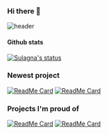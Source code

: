 ### Hi there 👋

![header](https://capsule-render.vercel.app/api?type=waving&color=auto&height=150&section=header&text=I%20am%20Sulagna&fontSize=45&animation=fadeIn&fontAlignY=38&desc=&descAlignY=51&descAlign=62) 

#### Github stats
[![Sulagna's status](https://github-readme-stats.vercel.app/api?username=saha23s)](https://github.com/saha23s/github-readme-stats)

###  Newest project
[![ReadMe Card](https://github-readme-stats.vercel.app/api/pin/?username=saha23s&repo=wikidata-diff-analyzer)](https://github.com/saha23s/wikidata-diff-analyzer/)
[![ReadMe Card](https://github-readme-stats.vercel.app/api/pin/?username=MHC-FA23-CS341CV&repo=computer-vision-final-project-climateteam)](https://github.com/MHC-FA23-CS341CV/computer-vision-final-project-climateteam)

### Projects I'm proud of
[![ReadMe Card](https://github-readme-stats.vercel.app/api/pin/?username=auyura&repo=TrashMe)](https://github.com/auyura/TrashMe)
[![ReadMe Card](https://github-readme-stats.vercel.app/api/pin/?username=auyura&repo=sride)](https://github.com/auyura/sride)
